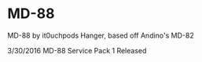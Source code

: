 # MD-88
MD-88 by it0uchpods Hanger, based off Andino's MD-82

3/30/2016
 MD-88 Service Pack 1 Released